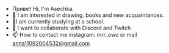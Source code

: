 - Привет Hi, I'm Asechka.
- 👀 I am interested in drawing, books and new acquaintances.
- 🌱I am currently studying at a school.
- 💞️ I want to collaborate with Discord and Twitch
- 📫 How to contact me instagram: mrr_owo or mail anna11092004532@gmail.com
